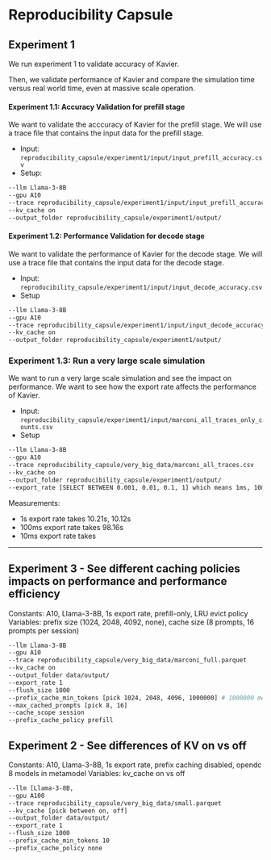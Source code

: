 # Reproducibility Capsule

## Experiment 1

We run experiment 1 to validate accuracy of Kavier. 

Then, we validate performance of Kavier and compare the simulation
time versus real world time, even at massive scale operation.

#### Experiment 1.1: Accuracy Validation for prefill stage

We want to validate the acccuracy of Kavier for the prefill stage. We will use a trace file that contains the input data for the prefill stage.
- Input: `reproducibility_capsule/experiment1/input/input_prefill_accuracy.csv`
- Setup:
```bash
--llm Llama-3-8B
--gpu A10
--trace reproducibility_capsule/experiment1/input/input_prefill_accuracy.csv 
--kv_cache on
--output_folder reproducibility_capsule/experiment1/output/
```

#### Experiment 1.2: Performance Validation for decode stage

We want to validate the performance of Kavier for the decode stage. We will use a trace file that contains the input data for the decode stage.

- Input: `reproducibility_capsule/experiment1/input/input_decode_accuracy.csv`
- Setup
```bash
--llm Llama-3-8B
--gpu A10
--trace reproducibility_capsule/experiment1/input/input_decode_accuracy.csv 
--kv_cache on
--output_folder reproducibility_capsule/experiment1/output/
```

### Experiment 1.3: Run a very large scale simulation

We want to run a very large scale simulation and see the impact on performance. We want to see how the export rate affects the performance of Kavier.

- Input: `reproducibility_capsule/experiment1/input/marconi_all_traces_only_counts.csv`
- Setup

```bash
--llm Llama-3-8B
--gpu A10
--trace reproducibility_capsule/very_big_data/marconi_all_traces.csv 
--kv_cache on
--output_folder reproducibility_capsule/experiment1/output/
--export_rate [SELECT BETWEEN 0.001, 0.01, 0.1, 1] which means 1ms, 10ms, 100ms, 1s
```

Measurements: 
- 1s export rate takes 10.21s, 10.12s
- 100ms export rate takes 98.16s
- 10ms export rate takes 

---

## Experiment 3 - See different caching policies impacts on performance and performance efficiency
Constants: A10, Llama-3-8B, 1s export rate, prefill-only, LRU evict policy
Variables: prefix size (1024, 2048, 4092, none), cache size (8 prompts, 16 prompts per session)

```bash
--llm Llama-3-8B
--gpu A10
--trace reproducibility_capsule/very_big_data/marconi_full.parquet
--kv_cache on
--output_folder data/output/
--export_rate 1
--flush_size 1000
--prefix_cache_min_tokens [pick 1024, 2048, 4096, 1000000] # 1000000 means no prefix cache
--max_cached_prompts [pick 8, 16]
--cache_scope session
--prefix_cache_policy prefill
```

## Experiment 2 - See differences of KV on vs off
Constants: A10, Llama-3-8B, 1s export rate, prefix caching disabled, opendc 8 models in metamodel 
Variables: kv_cache on vs off

```bash
--llm [Llama-3-8B,  
--gpu A100 
--trace reproducibility_capsule/very_big_data/small.parquet
--kv_cache [pick between on, off]
--output_folder data/output/
--export_rate 1
--flush_size 1000
--prefix_cache_min_tokens 10
--prefix_cache_policy none
```